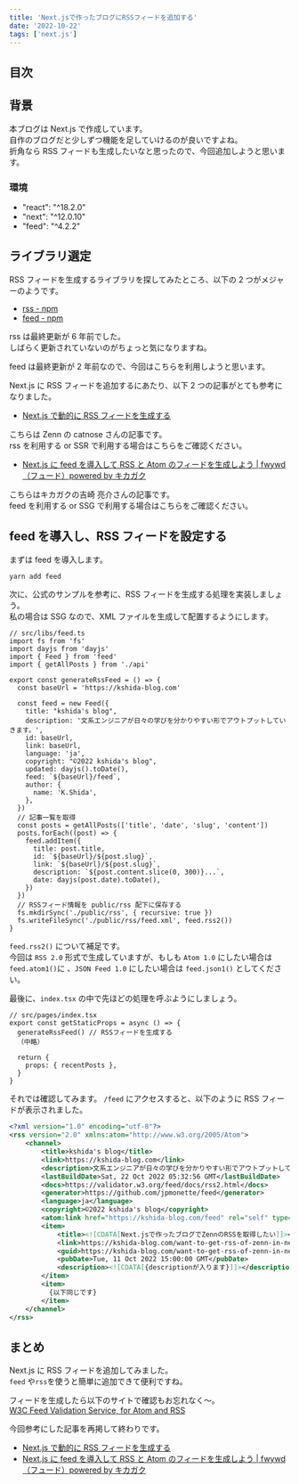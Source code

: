 ```yaml
---
title: 'Next.jsで作ったブログにRSSフィードを追加する'
date: '2022-10-22'
tags: ['next.js']
---
```


## 目次

## 背景

本ブログは Next.js で作成しています。  
自作のブログだと少しずつ機能を足していけるのが良いですよね。  
折角なら RSS フィードも生成したいなと思ったので、今回追加しようと思います。

### 環境

- "react": "^18.2.0"
- "next": "^12.0.10"
- "feed": "^4.2.2"

## ライブラリ選定

RSS フィードを生成するライブラリを探してみたところ、以下の 2 つがメジャーのようです。

- [rss - npm](https://www.npmjs.com/package/rss)
- [feed - npm](https://www.npmjs.com/package/feed)

rss は最終更新が 6 年前でした。  
しばらく更新されていないのがちょっと気になりますね。

feed は最終更新が 2 年前なので、今回はこちらを利用しようと思います。

Next.js に RSS フィードを追加するにあたり、以下 2 つの記事がとても参考になりました。

- [Next.js で動的に RSS フィードを生成する](https://zenn.dev/catnose99/articles/c7754ba6e4adac)

こちらは Zenn の catnose さんの記事です。  
rss を利用する or SSR で利用する場合はこちらをご確認ください。

- [Next.js に feed を導入して RSS と Atom のフィードを生成しよう | fwywd（フュード）powered by キカガク](https://fwywd.com/tech/next-feed-rss-atom)

こちらはキカガクの吉崎 亮介さんの記事です。  
feed を利用する or SSG で利用する場合はこちらをご確認ください。

## feed を導入し、RSS フィードを設定する

まずは feed を導入します。

```bash
yarn add feed
```

次に、公式のサンプルを参考に、RSS フィードを生成する処理を実装しましょう。  
私の場合は SSG なので、XML ファイルを生成して配置するようにします。

```tsx
// src/libs/feed.ts
import fs from 'fs'
import dayjs from 'dayjs'
import { Feed } from 'feed'
import { getAllPosts } from './api'

export const generateRssFeed = () => {
  const baseUrl = 'https://kshida-blog.com'

  const feed = new Feed({
    title: "kshida's blog",
    description: '文系エンジニアが日々の学びを分かりやすい形でアウトプットしていきます。',
    id: baseUrl,
    link: baseUrl,
    language: 'ja',
    copyright: "©2022 kshida's blog",
    updated: dayjs().toDate(),
    feed: `${baseUrl}/feed`,
    author: {
      name: 'K.Shida',
    },
  })
  // 記事一覧を取得
  const posts = getAllPosts(['title', 'date', 'slug', 'content'])
  posts.forEach((post) => {
    feed.addItem({
      title: post.title,
      id: `${baseUrl}/${post.slug}`,
      link: `${baseUrl}/${post.slug}`,
      description: `${post.content.slice(0, 300)}...`,
      date: dayjs(post.date).toDate(),
    })
  })
  // RSSフィード情報を public/rss 配下に保存する
  fs.mkdirSync('./public/rss', { recursive: true })
  fs.writeFileSync('./public/rss/feed.xml', feed.rss2())
}
```

`feed.rss2()` について補足です。  
今回は `RSS 2.0` 形式で生成していますが、もしも `Atom 1.0` にしたい場合は `feed.atom1()`に 、`JSON Feed 1.0` にしたい場合は `feed.json1()` としてください。

最後に、`index.tsx` の中で先ほどの処理を呼ぶようにしましょう。

```tsx
// src/pages/index.tsx
export const getStaticProps = async () => {
  generateRssFeed() // RSSフィードを生成する
  （中略）

  return {
    props: { recentPosts },
  }
}
```

それでは確認してみます。
`/feed` にアクセスすると、以下のように RSS フィードが表示されました。

```xml
<?xml version="1.0" encoding="utf-8"?>
<rss version="2.0" xmlns:atom="http://www.w3.org/2005/Atom">
    <channel>
        <title>kshida's blog</title>
        <link>https://kshida-blog.com</link>
        <description>文系エンジニアが日々の学びを分かりやすい形でアウトプットしていきます。</description>
        <lastBuildDate>Sat, 22 Oct 2022 05:32:56 GMT</lastBuildDate>
        <docs>https://validator.w3.org/feed/docs/rss2.html</docs>
        <generator>https://github.com/jpmonette/feed</generator>
        <language>ja</language>
        <copyright>©2022 kshida's blog</copyright>
        <atom:link href="https://kshida-blog.com/feed" rel="self" type="application/rss+xml"/>
        <item>
            <title><![CDATA[Next.jsで作ったブログでZennのRSSを取得したい]]></title>
            <link>https://kshida-blog.com/want-to-get-rss-of-zenn-in-next-js</link>
            <guid>https://kshida-blog.com/want-to-get-rss-of-zenn-in-next-js</guid>
            <pubDate>Tue, 11 Oct 2022 15:00:00 GMT</pubDate>
            <description><![CDATA[{descriptionが入ります}]]></description>
        </item>
        <item>
          {以下同じです}
        </item>
    </channel>
</rss>
```

## まとめ

Next.js に RSS フィードを追加してみました。  
`feed` や`rss`を使うと簡単に追加できて便利ですね。

フィードを生成したら以下のサイトで確認もお忘れなく〜。  
[W3C Feed Validation Service, for Atom and RSS](https://validator.w3.org/feed/)

今回参考にした記事を再掲して終わりです。

- [Next.js で動的に RSS フィードを生成する](https://zenn.dev/catnose99/articles/c7754ba6e4adac)
- [Next.js に feed を導入して RSS と Atom のフィードを生成しよう | fwywd（フュード）powered by キカガク](https://fwywd.com/tech/next-feed-rss-atom)
